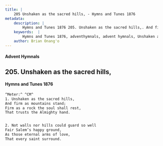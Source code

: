 ```yaml
---
title: |
    205 Unshaken as the sacred hills, - Hymns and Tunes 1876
metadata:
    description: |
        Hymns and Tunes 1876 205. Unshaken as the sacred hills,. And firm as mountains stand; Firm as a rock the soul shall rest,  That trusts the Almighty hand. 
    keywords:  |
        Hymns and Tunes 1876, adventhymnals, advent hymnals, Unshaken as the sacred hills,, And firm as mountains stand;, 
    author: Brian Onang'o
---
```


#### Advent Hymnals
## 205. Unshaken as the sacred hills,
####  Hymns and Tunes 1876

```txt
^Meter:^ ^CM^
1. Unshaken as the sacred hills,
And firm as mountains stand;
Firm as a rock the soul shall rest, 
That trusts the Almighty hand.


2. Not walls nor hills could guard so well
Fair Salem’s happy ground,
As those eternal arms of love,
That every saint surround.
```